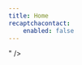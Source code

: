 ```yaml
---
title: Home
recaptchacontact:
    enabled: false
---
```


<html>
  <head>
    <meta name="google-site-verification"
             content="<<meta name="google-site-verification" content="7XRqTwy0EM-uhIg3H4ilmQzbjweUarQ17E-iqTHGJmQ" />" />
  </head>
</html>
